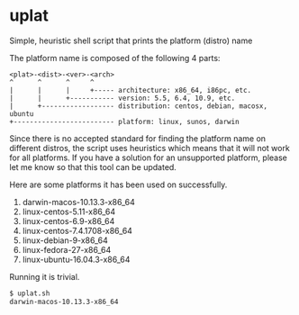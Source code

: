 # uplat
Simple, heuristic shell script that prints the platform (distro) name

The platform name is composed of the following 4 parts:

```
<plat>-<dist>-<ver>-<arch>
^      ^      ^     ^
|      |      |     +----- architecture: x86_64, i86pc, etc.
|      |      +----------- version: 5.5, 6.4, 10.9, etc.
|      +------------------ distribution: centos, debian, macosx, ubuntu
+------------------------- platform: linux, sunos, darwin
```

Since there is no accepted standard for finding the platform name on different distros, the script uses heuristics which means that it will not work for all platforms. If you have a solution for an unsupported platform, please let me know so that this tool can be updated.

Here are some platforms it has been used on successfully.

1. darwin-macos-10.13.3-x86_64
2. linux-centos-5.11-x86_64
3. linux-centos-6.9-x86_64
4. linux-centos-7.4.1708-x86_64
5. linux-debian-9-x86_64
6. linux-fedora-27-x86_64
7. linux-ubuntu-16.04.3-x86_64

Running it is trivial.

```bash
$ uplat.sh
darwin-macos-10.13.3-x86_64
```
